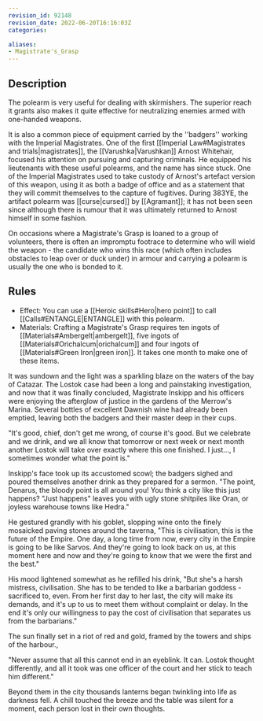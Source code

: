```yaml
---
revision_id: 92148
revision_date: 2022-06-20T16:16:03Z
categories:

aliases:
- Magistrate's_Grasp
---
```


## Description
The polearm is very useful for dealing with skirmishers. The superior reach it grants also makes it quite effective for neutralizing enemies armed with one-handed weapons. 

It is also a common piece of equipment carried by the ''badgers'' working with the Imperial Magistrates. One of the first [[Imperial Law#Magistrates and trials|magistrates]], the [[Varushka|Varushkan]] Arnost Whitehair, focused his attention on pursuing and capturing criminals. He equipped his lieutenants with these useful polearms, and the name has since stuck. One of the Imperial Magistrates used to take custody of Arnost's artefact version of this weapon, using it as both a badge of office and as a statement that they will commit themselves to the capture of fugitives. During 383YE, the artifact polearm was [[curse|cursed]] by [[Agramant]]; it has not been seen since although there is rumour that it was ultimately returned to Arnost himself in some fashion.

On occasions where a Magistrate's Grasp is loaned to a group of volunteers, there is often an impromptu footrace to determine who will wield the weapon - the candidate who wins this race (which often includes obstacles to leap over or duck under) in armour and carrying a polearm is usually the one who is bonded to it.

## Rules

* Effect: You can use a [[Heroic skills#Hero|hero point]] to call [[Calls#ENTANGLE|ENTANGLE]] with this polearm.
* Materials: Crafting a Magistrate's Grasp requires ten ingots of [[Materials#Ambergelt|ambergelt]], five ingots of [[Materials#Orichalcum|orichalcum]] and four ingots of [[Materials#Green Iron|green iron]]. It takes one month to make one of these items.


It was sundown and the light was a sparkling blaze on the waters of the bay of Catazar. The Lostok case had been a long and painstaking investigation, and now that it was finally concluded, Magistrate Inskipp and his officers were enjoying the afterglow of justice in the gardens of the Merrow's Marina.  Several bottles of excellent Dawnish wine had already been emptied, leaving both the badgers and their master deep in their cups.

"It's good, chief, don't get me wrong, of course it's good. But we celebrate and we drink, and we all know that tomorrow or next week or next month another Lostok will take over exactly where this one finished. I just..., I sometimes wonder what the point is."

Inskipp's face took up its accustomed scowl; the badgers sighed and poured themselves another drink as they prepared for a sermon. "The point, Denarus, the bloody point is all around you! You think a city like this just happens?  "Just happens" leaves you with ugly stone shitpiles like Oran, or joyless warehouse towns like Hedra."

He gestured grandly with his goblet, slopping wine onto the finely mosaicked paving stones around the taverna, "This is civilisation, this is the future of the Empire. One day, a long time from now, every city in the Empire is going to be like Sarvos. And they're going to look back on us, at this moment here and now and they're going to know that we were the first and the best."

His mood lightened somewhat as he refilled his drink, "But she's a harsh mistress, civilisation.  She has to be tended to like a barbarian goddess - sacrificed to, even. From her first day to her last, the city will make its demands, and it's up to us to meet them without complaint or delay.  In the end it's only our willingness to pay the cost of civilisation that separates us from the barbarians."

The sun finally set in a riot of red and gold, framed by the towers and ships of the harbour.,

"Never assume that all this cannot end in an eyeblink. It can. Lostok thought differently, and all it took was one officer of the court and her stick to teach him different."    

Beyond them in the city thousands lanterns began twinkling into life as darkness fell. A chill touched the breeze and the table was silent for a moment, each person lost in their own thoughts.
